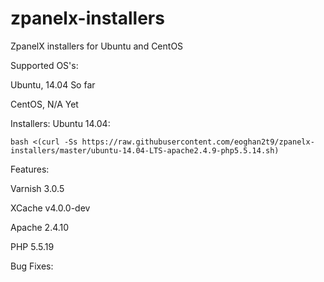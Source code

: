 zpanelx-installers
==================

ZpanelX installers for Ubuntu and CentOS

Supported OS's:

Ubuntu,
14.04
So far

CentOS, 
N/A Yet


Installers:
Ubuntu 14.04:

```bash <(curl -Ss https://raw.githubusercontent.com/eoghan2t9/zpanelx-installers/master/ubuntu-14.04-LTS-apache2.4.9-php5.5.14.sh)```


Features:

Varnish 3.0.5

XCache v4.0.0-dev

Apache 2.4.10

PHP 5.5.19

Bug Fixes:

